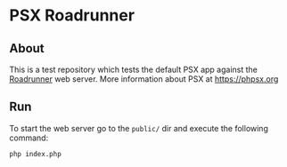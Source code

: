 PSX Roadrunner
===

## About

This is a test repository which tests the default PSX app against the 
[Roadrunner](https://github.com/spiral/roadrunner) web server. More information 
about PSX at https://phpsx.org

## Run

To start the web server go to the `public/` dir and execute the following command:

```
php index.php
```
